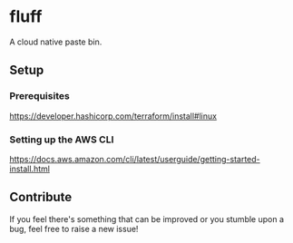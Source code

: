 # fluff

A cloud native paste bin.

## Setup

### Prerequisites

https://developer.hashicorp.com/terraform/install#linux

### Setting up the AWS CLI

https://docs.aws.amazon.com/cli/latest/userguide/getting-started-install.html

## Contribute

If you feel there's something that can be improved or you stumble upon a bug, feel free to raise a new issue!